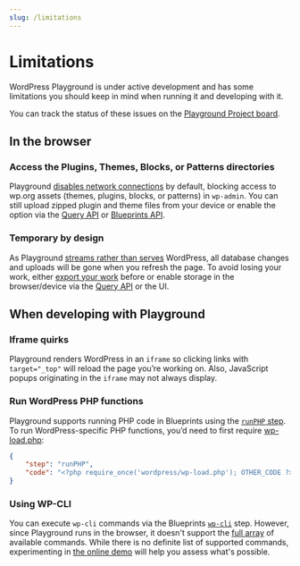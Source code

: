 ```yaml
---
slug: /limitations
---
```


# Limitations

WordPress Playground is under active development and has some limitations you should keep in mind when running it and developing with it.

You can track the status of these issues on the [Playground Project board](https://github.com/orgs/WordPress/projects/180).

## In the browser

### Access the Plugins, Themes, Blocks, or Patterns directories

Playground [disables network connections](../../blueprints/03-data-format.md#features) by default, blocking access to wp.org assets (themes, plugins, blocks, or patterns) in `wp-admin`. You can still upload zipped plugin and theme files from your device or enable the option via the [Query API](../20-query-api/01-index.md#available-options) or [Blueprints API](../../blueprints/09-troubleshoot-and-debug-blueprints.md#review-common-gotchas).

### Temporary by design

As Playground [streams rather than serves](../../main/02-about-playground.md#streamed-not-served) WordPress, all database changes and uploads will be gone when you refresh the page. To avoid losing your work, either [export your work](../../main/01-quick-start-guide.md#save-your-site) before or enable storage in the browser/device via the [Query API](../20-query-api/01-index.md#available-options) or the UI.

## When developing with Playground

### Iframe quirks

Playground renders WordPress in an `iframe` so clicking links with `target="_top"` will reload the page you’re working on.
Also, JavaScript popups originating in the `iframe` may not always display.

### Run WordPress PHP functions

Playground supports running PHP code in Blueprints using the [`runPHP` step](../../blueprints/05-steps.md#RunPHPStep). To run WordPress-specific PHP functions, you’d need to first require [wp-load.php](https://github.com/WordPress/WordPress/blob/master/wp-load.php):

```json
{
	"step": "runPHP",
	"code": "<?php require_once('wordpress/wp-load.php'); OTHER_CODE ?>"
}
```

### Using WP-CLI

You can execute `wp-cli` commands via the Blueprints [`wp-cli`](../../blueprints/05-steps.md#WPCLIStep) step. However, since Playground runs in the browser, it doesn't support the [full array](https://developer.wordpress.org/cli/commands/) of available commands. While there is no definite list of supported commands, experimenting in [the online demo](https://playground.wordpress.net/demos/wp-cli.html) will help you assess what's possible.

